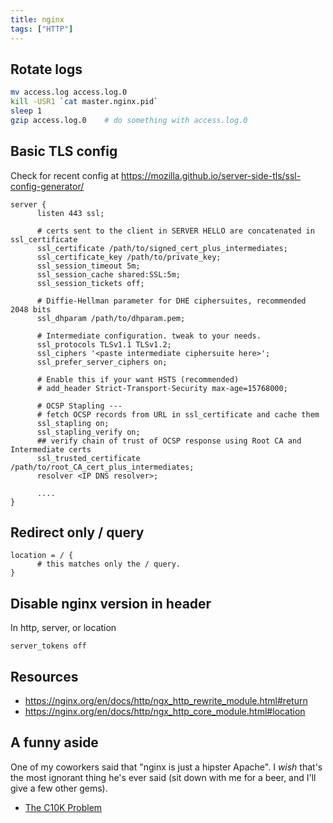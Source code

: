 ```yaml
---
title: nginx
tags: ["HTTP"]
---
```


Rotate logs
-----------
```bash
mv access.log access.log.0
kill -USR1 `cat master.nginx.pid`
sleep 1
gzip access.log.0    # do something with access.log.0
```

Basic TLS config
----------------

Check for recent config at <https://mozilla.github.io/server-side-tls/ssl-config-generator/>

```nginx
server {
      listen 443 ssl;
  
      # certs sent to the client in SERVER HELLO are concatenated in ssl_certificate
      ssl_certificate /path/to/signed_cert_plus_intermediates;
      ssl_certificate_key /path/to/private_key;
      ssl_session_timeout 5m;
      ssl_session_cache shared:SSL:5m;
      ssl_session_tickets off;
      
      # Diffie-Hellman parameter for DHE ciphersuites, recommended 2048 bits
      ssl_dhparam /path/to/dhparam.pem;
  
      # Intermediate configuration. tweak to your needs.
      ssl_protocols TLSv1.1 TLSv1.2;
      ssl_ciphers '<paste intermediate ciphersuite here>';
      ssl_prefer_server_ciphers on;
  
      # Enable this if your want HSTS (recommended)
      # add_header Strict-Transport-Security max-age=15768000;
  
      # OCSP Stapling ---
      # fetch OCSP records from URL in ssl_certificate and cache them
      ssl_stapling on;
      ssl_stapling_verify on;
      ## verify chain of trust of OCSP response using Root CA and Intermediate certs
      ssl_trusted_certificate /path/to/root_CA_cert_plus_intermediates;
      resolver <IP DNS resolver>;
  
      ....
}
```

Redirect only / query
---------------------
```nginx
location = / {
      # this matches only the / query.
}
```

Disable nginx version in header
-------------------------------
In http, server, or location

```nginx
server_tokens off
```

Resources
---------


* <https://nginx.org/en/docs/http/ngx_http_rewrite_module.html#return>
* <https://nginx.org/en/docs/http/ngx_http_core_module.html#location>


A funny aside
-------------

One of my coworkers said that "nginx is just a hipster Apache". I *wish* that's the most ignorant thing he's ever said (sit down with me for a beer, and I'll give a few other gems).


* [The C10K Problem](http://www.kegel.com/c10k.html)


